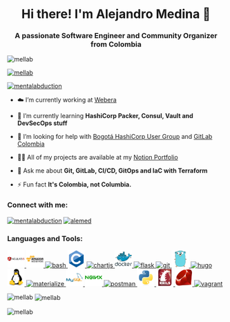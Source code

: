 <h1 align="center">Hi there! I'm Alejandro Medina 🦊</h1>
<h3 align="center">A passionate Software Engineer and Community Organizer from Colombia</h3>

<p align="left"> <img src="https://komarev.com/ghpvc/?username=mellab&label=Profile%20views&color=0e75b6&style=flat" alt="mellab" /> </p>

<p align="left"> <a href="https://github.com/ryo-ma/github-profile-trophy"><img src="https://github-profile-trophy.vercel.app/?username=mellab" alt="mellab" /></a> </p>

<p align="left"> <a href="https://twitter.com/mentalabduction" target="blank"><img src="https://img.shields.io/twitter/follow/mentalabduction?logo=twitter&style=for-the-badge" alt="mentalabduction" /></a> </p>

- ☁️ I’m currently working at [Webera](https://webera.com/)

- 🌱 I’m currently learning **HashiCorp Packer, Consul, Vault and DevSecOps stuff**

- 🤝 I’m looking for help with [Bogotá HashiCorp User Group](https://www.meetup.com/es/Bogota-HashiCorp-User-Group/) and [GitLab Colombia](https://www.meetup.com/es/GitLab-Colombia/)

- 👨‍💻 All of my projects are available at my [Notion Portfolio](https://mel-lab.notion.site/a0e07a624f7f49819a43df1025b4d5d2?v=f46c228ed1ca469ca821e91b2452c6b7)

- 💬 Ask me about **Git, GitLab, CI/CD, GitOps and IaC with Terraform**

- ⚡ Fun fact **It's Colombia, not Columbia.**

<h3 align="left">Connect with me:</h3>
<p align="left">
<a href="https://twitter.com/mentalabduction" target="blank"><img align="center" src="https://raw.githubusercontent.com/rahuldkjain/github-profile-readme-generator/master/src/images/icons/Social/twitter.svg" alt="mentalabduction" height="30" width="40" /></a>
<a href="https://linkedin.com/in/alemed" target="blank"><img align="center" src="https://raw.githubusercontent.com/rahuldkjain/github-profile-readme-generator/master/src/images/icons/Social/linked-in-alt.svg" alt="alemed" height="30" width="40" /></a>


<h3 align="left">Languages and Tools:</h3>
<p align="left"> <a href="https://angular.io" target="_blank"> <img src="https://raw.githubusercontent.com/devicons/devicon/master/icons/angularjs/angularjs-original-wordmark.svg" alt="angularjs" width="40" height="40"/> </a> <a href="https://aws.amazon.com" target="_blank"> <img src="https://raw.githubusercontent.com/devicons/devicon/master/icons/amazonwebservices/amazonwebservices-original-wordmark.svg" alt="aws" width="40" height="40"/> </a> <a href="https://www.gnu.org/software/bash/" target="_blank"> <img src="https://www.vectorlogo.zone/logos/gnu_bash/gnu_bash-icon.svg" alt="bash" width="40" height="40"/> </a> <a href="https://www.cprogramming.com/" target="_blank"> <img src="https://raw.githubusercontent.com/devicons/devicon/master/icons/c/c-original.svg" alt="c" width="40" height="40"/> </a> <a href="https://www.chartjs.org" target="_blank"> <img src="https://www.chartjs.org/media/logo-title.svg" alt="chartjs" width="40" height="40"/> </a> <a href="https://www.docker.com/" target="_blank"> <img src="https://raw.githubusercontent.com/devicons/devicon/master/icons/docker/docker-original-wordmark.svg" alt="docker" width="40" height="40"/> </a> <a href="https://flask.palletsprojects.com/" target="_blank"> <img src="https://www.vectorlogo.zone/logos/pocoo_flask/pocoo_flask-icon.svg" alt="flask" width="40" height="40"/> </a> <a href="https://git-scm.com/" target="_blank"> <img src="https://www.vectorlogo.zone/logos/git-scm/git-scm-icon.svg" alt="git" width="40" height="40"/> </a> <a href="https://golang.org" target="_blank"> <img src="https://raw.githubusercontent.com/devicons/devicon/master/icons/go/go-original.svg" alt="go" width="40" height="40"/> </a> <a href="https://gohugo.io/" target="_blank"> <img src="https://api.iconify.design/logos-hugo.svg" alt="hugo" width="40" height="40"/> </a> <a href="https://www.kernel.org/" target="_blank"> <img src="https://raw.githubusercontent.com/devicons/devicon/master/icons/linux/linux-original.svg" alt="linux" width="40" height="40"/> </a> <a href="https://materializecss.com/" target="_blank"> <img src="https://raw.githubusercontent.com/prplx/svg-logos/5585531d45d294869c4eaab4d7cf2e9c167710a9/svg/materialize.svg" alt="materialize" width="40" height="40"/> </a> <a href="https://www.mysql.com/" target="_blank"> <img src="https://raw.githubusercontent.com/devicons/devicon/master/icons/mysql/mysql-original-wordmark.svg" alt="mysql" width="40" height="40"/> </a> <a href="https://www.nginx.com" target="_blank"> <img src="https://raw.githubusercontent.com/devicons/devicon/master/icons/nginx/nginx-original.svg" alt="nginx" width="40" height="40"/> </a> <a href="https://postman.com" target="_blank"> <img src="https://www.vectorlogo.zone/logos/getpostman/getpostman-icon.svg" alt="postman" width="40" height="40"/> </a> <a href="https://www.python.org" target="_blank"> <img src="https://raw.githubusercontent.com/devicons/devicon/master/icons/python/python-original.svg" alt="python" width="40" height="40"/> </a> <a href="https://rubyonrails.org" target="_blank"> <img src="https://raw.githubusercontent.com/devicons/devicon/master/icons/rails/rails-original-wordmark.svg" alt="rails" width="40" height="40"/> </a> <a href="https://www.ruby-lang.org/en/" target="_blank"> <img src="https://raw.githubusercontent.com/devicons/devicon/master/icons/ruby/ruby-original.svg" alt="ruby" width="40" height="40"/> </a><a href="https://www.vagrantup.com/" target="_blank"> <img src="https://www.vectorlogo.zone/logos/vagrantup/vagrantup-icon.svg" alt="vagrant" width="40" height="40"/> </a> </p>

<p><img align="left" src="https://github-readme-stats.vercel.app/api/top-langs?username=mellab&show_icons=true&locale=en&layout=compact" alt="mellab" /></p>

<p>&nbsp;<img align="center" src="https://github-readme-stats.vercel.app/api?username=mellab&show_icons=true&locale=en" alt="mellab" /></p>

<p><img align="center" src="https://github-readme-streak-stats.herokuapp.com/?user=mellab&" alt="mellab" /></p>


